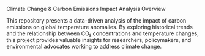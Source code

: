 Climate Change & Carbon Emissions Impact Analysis
Overview

This repository presents a data-driven analysis of the impact of carbon emissions on global temperature anomalies. By exploring historical trends and the relationship between CO₂ concentrations and temperature changes, this project provides valuable insights for researchers, policymakers, and environmental advocates working to address climate change.

